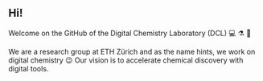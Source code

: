 ## Hi!

Welcome on the GitHub of the Digital Chemistry Laboratory (DCL) :computer: :alembic: :seedling:

We are a research group at ETH Zürich and as the name hints, we work on digital chemistry :wink: Our vision is to accelerate chemical discovery with digital tools.
